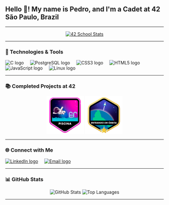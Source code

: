 <h2 align="left">Hello 👋! My name is Pedro, and I'm a Cadet at 42 São Paulo, Brazil</h2>

---

<div align="center">
  <a href="https://github.com/oakoudad/badge42">
    <img src="https://badge.mediaplus.ma/colorfulwaves/peda-cos?1337Badge=off&UM6P=off" alt="42 School Stats" />
  </a>
</div>

---

### 🚀 Technologies & Tools

<div align="left">
  <img src="https://img.shields.io/badge/C-A8B9CC?logo=c&logoColor=black&style=for-the-badge" height="30" alt="C logo" />
  <img width="12" />
  <img src="https://img.shields.io/badge/PostgreSQL-4169E1?logo=postgresql&logoColor=white&style=for-the-badge" height="30" alt="PostgreSQL logo" />
  <img width="12" />
  <img src="https://img.shields.io/badge/CSS3-1572B6?logo=css3&logoColor=white&style=for-the-badge" height="30" alt="CSS3 logo" />
  <img width="12" />
  <img src="https://img.shields.io/badge/HTML5-E34F26?logo=html5&logoColor=white&style=for-the-badge" height="30" alt="HTML5 logo" />
  <img width="12" />
  <img src="https://img.shields.io/badge/JavaScript-F7DF1E?logo=javascript&logoColor=black&style=for-the-badge" height="30" alt="JavaScript logo" />
  <img width="12" />
  <img src="https://img.shields.io/badge/Linux-FCC624?logo=linux&logoColor=black&style=for-the-badge" height="30" alt="Linux logo" />
</div>

---

### 📚 Completed Projects at 42

<div align="center">
  <a href="https://github.com/peda-cos/42_piscine"><img src="./badges/piscina.png" alt="Piscine Badge" height="120" /></a>
  <a href="https://github.com/peda-cos/42_warmup"><img src="./badges/phase_onem.png" alt="Phase One Badge" height="120" /></a>
  <!--
  <img src="./badges/libftm.png" alt="Libft Badge" height="120" />
  <img src="./badges/get_next_linem.png" alt="Get Next Line Badge" height="120" />
  <img src="./badges/ft_printfm.png" alt="ft_printf Badge" height="120" />
  <img src="./badges/born2berootm.png" alt="Born2beRoot Badge" height="120" />
  <img src="./badges/so_longm.png" alt="So Long Badge" height="120" />
  <img src="./badges/push_swapm.png" alt="Push Swap Badge" height="120" />
  <img src="./badges/minitalkm.png" alt="Minitalk Badge" height="120" />
  <img src="./badges/fract-olm.png" alt="Fract-ol Badge" height="120" />
  <img src="./badges/fdfm.png" alt="FdF Badge" height="120" />
  <img src="./badges/cub3dm.png" alt="Cub3D Badge" height="120" />
  <img src="./badges/minirtm.png" alt="miniRT Badge" height="120" />
  <img src="./badges/philosophersm.png" alt="Philosophers Badge" height="120" />
  <img src="./badges/netpracticem.png" alt="NetPractice Badge" height="120" />
  <img src="./badges/ft_containersm.png" alt="ft_containers Badge" height="120" />
  <img src="./badges/inceptionm.png" alt="Inception Badge" height="120" />
  <img src="./badges/ft_ircm.png" alt="ft_irc Badge" height="120" />
  <img src="./badges/webservm.png" alt="Webserv Badge" height="120" />
  <img src="./badges/ft_transcendencem.png" alt="ft_transcendence Badge" height="120" />
  -->
</div>

---

### 🌐 Connect with Me

<div align="left">
  <a href="https://www.linkedin.com/in/pedrocsmonteiro/"><img src="https://img.shields.io/badge/LinkedIn-0A66C2?logo=linkedin&logoColor=white&style=for-the-badge" height="30" alt="LinkedIn logo" /></a>
  <img width="12" />
  <a href="mailto:peda-cos@student.42sp.org.br"><img src="https://img.shields.io/badge/Email-D14836?logo=gmail&logoColor=white&style=for-the-badge" height="30" alt="Email logo" /></a>
</div>

---

### 📊 GitHub Stats

<div align="center">
  <img src="https://github-readme-stats.vercel.app/api?username=peda-cos&show_icons=true&theme=dracula" height="150" alt="GitHub Stats" />
  <img src="https://github-readme-stats.vercel.app/api/top-langs/?username=peda-cos&layout=compact&theme=dracula" height="150" alt="Top Languages" />
</div>

---
